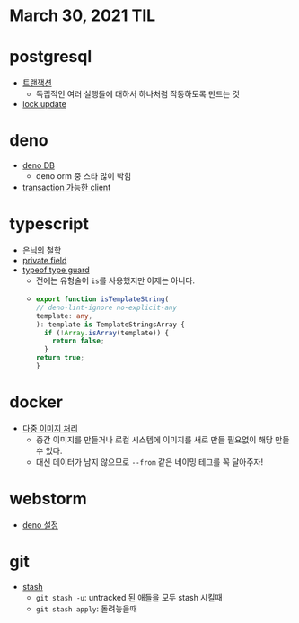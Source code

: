 # March 30, 2021 TIL

# postgresql
- [트랜잭션](https://postgresql.kr/docs/9.2/tutorial-transactions.html)
    - 독립적인 여러 실행들에 대하서 하나처럼 작동하도록 만드는 것
- [lock update](https://dba.stackexchange.com/questions/106121/locking-in-postgres-for-update-insert-combination)


# deno
- [deno DB](https://deno.land/x/denodb@v1.0.23)
    - deno orm 중 스타 많이 박힘
- [transaction 가능한 client](https://raw.githubusercontent.com/tksilicon/deno-postgres/master/mod.ts)

# typescript
- [은닉의 철학](https://ooeunz.tistory.com/105)
- [private field](https://www.typescriptlang.org/docs/handbook/classes.html#ecmascript-private-fields)
- [typeof type guard](https://www.typescriptlang.org/docs/handbook/2/narrowing.html#typeof-type-guards)
  - 전에는 유형술어 `is`를 사용했지만 이제는 아니다.
  - ```typescript
    export function isTemplateString(
    // deno-lint-ignore no-explicit-any
    template: any,
    ): template is TemplateStringsArray {
      if (!Array.isArray(template)) {
        return false;
      }
    return true;
    }

    ```

# docker
- [다중 이미지 처리](https://docs.docker.com/develop/develop-images/multistage-build/#use-multi-stage-builds)
  - 중간 이미지를 만들거나 로컬 시스템에 이미지를 새로 만들 필요없이 해당 만들 수 있다.
  - 대신 데이터가 남지 않으므로 `--from` 같은 네이밍 테그를 꼭 달아주자!

# webstorm
- [deno 설정](https://levelup.gitconnected.com/quick-tip-deno-fmt-in-webstorm-aa3e6d3b034d)

# git
- [stash](https://git-scm.com/book/ko/v2/Git-%EB%8F%84%EA%B5%AC-Stashing%EA%B3%BC-Cleaning)
  - `git stash -u`: untracked 된 애들을 모두 stash 시킬때 
  - `git stash apply`: 돌려놓을때